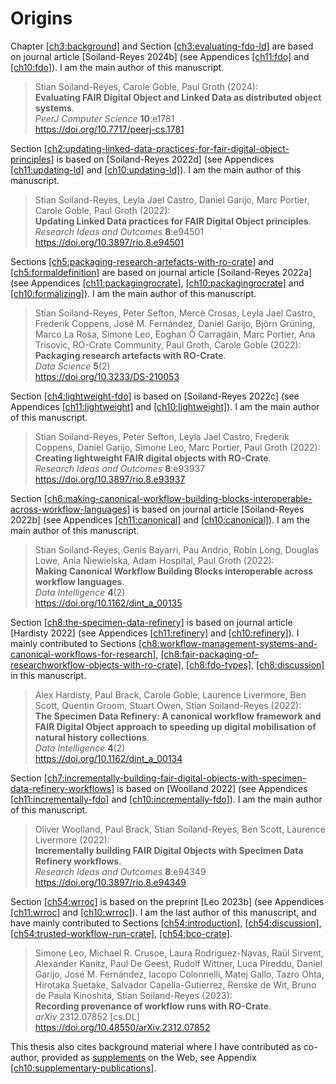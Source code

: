 # Origins

Chapter [\[ch3:background\]](#ch3:background) and Section [\[ch3:evaluating-fdo-ld\]](#ch3:evaluating-fdo-ld) are based on journal article \[Soiland-Reyes 2024b\] (see Appendices [\[ch11:fdo\]](#ch11:fdo) and [\[ch10:fdo\]](#ch10:fdo)). I am the main author of this manuscript.

> Stian Soiland-Reyes, Carole Goble, Paul Groth (2024):  
> **Evaluating FAIR Digital Object and Linked Data as distributed object systems**.  
> *PeerJ Computer Science* **10**:e1781  
> <https://doi.org/10.7717/peerj-cs.1781>

Section [\[ch2:updating-linked-data-practices-for-fair-digital-object-principles\]](#ch2:updating-linked-data-practices-for-fair-digital-object-principles) is based on \[Soiland-Reyes 2022d\] (see Appendices [\[ch11:updating-ld\]](#ch11:updating-ld) and [\[ch10:updating-ld\]](#ch10:updating-ld)). I am the main author of this manuscript.

> Stian Soiland-Reyes, Leyla Jael Castro, Daniel Garijo, Marc Portier, Carole Goble, Paul Groth (2022):  
> **Updating Linked Data practices for FAIR Digital Object principles**.  
> *Research Ideas and Outcomes* **8**:e94501  
> <https://doi.org/10.3897/rio.8.e94501>

Sections [\[ch5:packaging-research-artefacts-with-ro-crate\]](#ch5:packaging-research-artefacts-with-ro-crate) and [\[ch5:formaldefinition\]](#ch5:formaldefinition) are based on journal article \[Soiland-Reyes 2022a\] (see Appendices [\[ch11:packagingrocrate\]](#ch11:packagingrocrate), [\[ch10:packagingrocrate\]](#ch10:packagingrocrate) and [\[ch10:formalizing\]](#ch10:formalizing)). I am the main author of this manuscript.

> Stian Soiland-Reyes, Peter Sefton, Mercè Crosas, Leyla Jael Castro, Frederik Coppens, José M. Fernández, Daniel Garijo, Björn Grüning, Marco La Rosa, Simone Leo, Eoghan Ó Carragáin, Marc Portier, Ana Trisovic, RO-Crate Community, Paul Groth, Carole Goble (2022):  
> **Packaging research artefacts with RO-Crate**.  
> *Data Science* **5**(2)  
> <https://doi.org/10.3233/DS-210053>  

Section [\[ch4:lightweight-fdo\]](#ch4:lightweight-fdo) is based on \[Soiland-Reyes 2022c\] (see Appendices [\[ch11:lightweight\]](#ch11:lightweight) and [\[ch10:lightweight\]](#ch10:lightweight)). I am the main author of this manuscript.

> Stian Soiland-Reyes, Peter Sefton, Leyla Jael Castro, Frederik Coppens, Daniel Garijo, Simone Leo, Marc Portier, Paul Groth (2022):  
> **Creating lightweight FAIR digital objects with RO-Crate**.  
> *Research Ideas and Outcomes* **8**:e93937  
> <https://doi.org/10.3897/rio.8.e93937>

Section [\[ch6:making-canonical-workflow-building-blocks-interoperable-across-workflow-languages\]](#ch6:making-canonical-workflow-building-blocks-interoperable-across-workflow-languages) is based on journal article \[Soiland-Reyes 2022b\] (see Appendices [\[ch11:canonical\]](#ch11:canonical) and [\[ch10:canonical\]](#ch10:canonical)). I am the main author of this manuscript.

> Stian Soiland-Reyes, Genís Bayarri, Pau Andrio, Robin Long, Douglas Lowe, Ania Niewielska, Adam Hospital, Paul Groth (2022):  
> **Making Canonical Workflow Building Blocks interoperable across workflow languages**.  
> *Data Intelligence* **4**(2)  
> <https://doi.org/10.1162/dint_a_00135>

Section [\[ch8:the-specimen-data-refinery\]](#ch8:the-specimen-data-refinery) is based on journal article \[Hardisty 2022\] (see Appendices [\[ch11:refinery\]](#ch11:refinery) and [\[ch10:refinery\]](#ch10:refinery)). I mainly contributed to Sections [\[ch8:workflow-management-systems-and-canonical-workflows-for-research\]](#ch8:workflow-management-systems-and-canonical-workflows-for-research), [\[ch8:fair-packaging-of-researchworkflow-objects-with-ro-crate\]](#ch8:fair-packaging-of-researchworkflow-objects-with-ro-crate), [\[ch8:fdo-types\]](#ch8:fdo-types), [\[ch8:discussion\]](#ch8:discussion) in this manuscript.

> Alex Hardisty, Paul Brack, Carole Goble, Laurence Livermore, Ben Scott, Quentin Groom, Stuart Owen, Stian Soiland-Reyes (2022):  
> **The Specimen Data Refinery: A canonical workflow framework and FAIR Digital Object approach to speeding up digital mobilisation of natural history collections**.  
> *Data Intelligence* **4**(2)  
> <https://doi.org/10.1162/dint_a_00134>

Section [\[ch7:incrementally-building-fair-digital-objects-with-specimen-data-refinery-workflows\]](#ch7:incrementally-building-fair-digital-objects-with-specimen-data-refinery-workflows) is based on \[Woolland 2022\] (see Appendices [\[ch11:incrementally-fdo\]](#ch11:incrementally-fdo) and [\[ch10:incrementally-fdo\]](#ch10:incrementally-fdo)). I am the main author of this manuscript.

> Oliver Woolland, Paul Brack, Stian Soiland-Reyes, Ben Scott, Laurence Livermore (2022):  
> **Incrementally building FAIR Digital Objects with Specimen Data Refinery workflows**.  
> *Research Ideas and Outcomes* **8**:e94349  
> <https://doi.org/10.3897/rio.8.e94349>

Section [\[ch54:wrroc\]](#ch54:wrroc) is based on the preprint \[Leo 2023b\] (see Appendices [\[ch11:wrroc\]](#ch11:wrroc) and [\[ch10:wrroc\]](#ch10:wrroc)). I am the last author of this manuscript, and have mainly contributed to Sections [\[ch54:introduction\]](#ch54:introduction), [\[ch54:discussion\]](#ch54:discussion), [\[ch54:trusted-workflow-run-crate\]](#ch54:trusted-workflow-run-crate), [\[ch54:bco-crate\]](#ch54:bco-crate).

> Simone Leo, Michael R. Crusoe, Laura Rodríguez-Navas, Raül Sirvent, Alexander Kanitz, Paul De Geest, Rudolf Wittner, Luca Pireddu, Daniel Garijo, José M. Fernández, Iacopo Colonnelli, Matej Gallo, Tazro Ohta, Hirotaka Suetake, Salvador Capella-Gutierrez, Renske de Wit, Bruno de Paula Kinoshita, Stian Soiland-Reyes (2023):  
> **Recording provenance of workflow runs with RO-Crate**.  
> *arXiv* 2312.07852 \[cs.DL\]  
> <https://doi.org/10.48550/arXiv.2312.07852>  

This thesis also cites background material where I have contributed as co-author, provided as [supplements](https://s11.no/2023/phd/) on the Web, see Appendix [\[ch10:supplementary-publications\]](#ch10:supplementary-publications).
